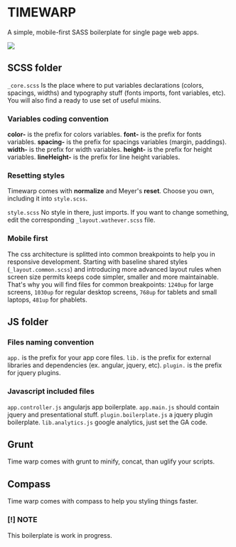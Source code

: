 TIMEWARP
========

A simple, mobile-first SASS boilerplate for single page web apps. 

![](http://i1.ytimg.com/vi/4Mky7-t_nsQ/maxresdefault.jpg)

## SCSS folder
`_core.scss`
Is the place where to put variables declarations (colors, spacings, widths) and typography stuff (fonts imports, font variables, etc). You will also find a ready to use set of useful mixins.

### Variables coding convention
**color-** is the prefix for colors variables. 
**font-** is the prefix for fonts variables. 
**spacing-** is the prefix for spacings variables (margin, paddings).
**width-** is the prefix for width variables. 
**height-** is the prefix for height variables. 
**lineHeight-** is the prefix for line height variables. 

### Resetting styles
Timewarp comes with **normalize** and Meyer's **reset**. Choose you own, including it into `style.scss`.

`style.scss`
No style in there, just imports. If you want to change something, edit the corresponding `_layout.wathever.scss` file.

### Mobile first
The css architecture is splitted into common breakpoints to help you in responsive development.
Starting with baseline shared styles (`_layout.common.scss`) and introducing more advanced layout rules when screen size permits keeps code simpler, smaller and more maintainable. That's why you will find files for common breakpoints: `1240up` for large screens, `1030up` for regular desktop screens, `768up` for tablets and small laptops, `481up` for phablets.

## JS folder
### Files naming convention
`app.` is the prefix for your app core files. 
`lib.` is the prefix for external libraries and dependencies (ex. angular, jquery, etc). 
`plugin.` is the prefix for jquery plugins.

### Javascript included files
`app.controller.js` angularjs app boilerplate. 
`app.main.js` should contain jquery and presentational stuff.
`plugin.boilerplate.js` a jquery plugin boilerplate.
`lib.analytics.js` google analytics, just set the GA code.

## Grunt
Time warp comes with grunt to minify, concat, than uglify your scripts.

## Compass
Time warp comes with compass to help you styling things faster.

### [!] NOTE
This boilerplate is work in progress.
